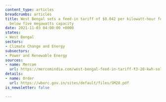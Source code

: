 ```yaml
---
content_type: articles
breadcrumbs: articles
title: West Bengal sets a feed-in tariff of $0.042 per kilowatt-hour for solar projects
  below five megawatts capacity
date: 2021-11-03 04:00:00 +0000
states:
- West Bengal
sectors:
- Climate Change and Energy
subsectors:
- Power and Renewable Energy
sources:
- name: Mercom
  url: https://mercomindia.com/west-bengal-feed-in-tariff-₹3-20-kwh-solar-projects-5-mw/
details:
- name: Order
  url: https://wberc.gov.in/sites/default/files/SM28.pdf
is_newsletter: false

---
```

